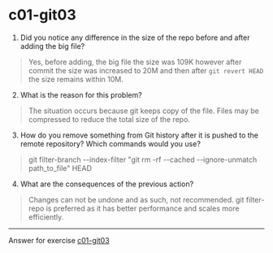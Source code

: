 # c01-git03


1. Did you notice any difference in the size of the repo before and after adding the big file?

> Yes, before adding, the big file the size was 109K however after commit the size was increased to 20M and then after `git revert HEAD` the size remains within 10M. 

2. What is the reason for this problem?

> The situation occurs because git keeps copy of the file. Files may be compressed to reduce the total size of the repo. 

3. How do you remove something from Git history after it is pushed to the remote repository? Which commands would you use? 

> git filter-branch --index-filter "git rm -rf --cached --ignore-unmatch path_to_file" HEAD

4. What are the consequences of the previous action?

> Changes can not be undone and as such, not recommended.
git filter-repo is preferred as it has better performance and scales more efficiently.

***
Answer for exercise [c01-git03](https://github.com/devopsacademyau/academy/blob/23cc1dfa31e85651e3cdc1b0ef38da21518841ba/classes/01class/exercises/c01-git03/README.md)
